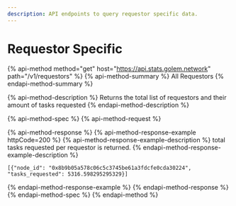 ```yaml
---
description: API endpoints to query requestor specific data.
---
```


# Requestor Specific

{% api-method method="get" host="https://api.stats.golem.network" path="/v1/requestors" %}
{% api-method-summary %}
All Requestors
{% endapi-method-summary %}

{% api-method-description %}
Returns the total list of requestors and their amount of tasks requested
{% endapi-method-description %}

{% api-method-spec %}
{% api-method-request %}

{% api-method-response %}
{% api-method-response-example httpCode=200 %}
{% api-method-response-example-description %}
total tasks requested per requestor is returned.
{% endapi-method-response-example-description %}

```
[{"node_id": "0x8b9b05a578c06c5c3745be61a3fdcfe0cda30224", "tasks_requested": 5316.598295295329}]
```
{% endapi-method-response-example %}
{% endapi-method-response %}
{% endapi-method-spec %}
{% endapi-method %}

